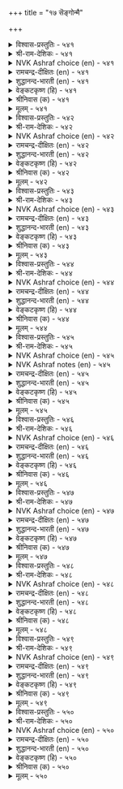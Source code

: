 +++
title = "१७ सॆङ्गोन्मै"

+++

<details><summary>विश्वास-प्रस्तुतिः - ५४१</summary>

ओर्न्दुगण् णोडादु इऱैबुरिन्दु यार्माट्टुम्  
तेर्न्दुसॆय् वह्दे मुऱै। ५४१  
</details>

<details><summary>श्री-राम-देशिकः - ५४१</summary>

पक्षपातं विना राज्ञा माध्यस्थ्यमवलम्बता ।  
यथाशास्त्रं दण्डदानं नीतिपालनमुच्यते ॥ ५४१॥
</details>

<details><summary>NVK Ashraf choice (en) - ५४१</summary>

०५४१  
The way is to launch an enquiry, investigate with impartiality,  
And dispense as per norms.  
(N.V.K. Ashraf)  
</details>

<details><summary>रामचन्द्र-दीक्षितः (en) - ५४१</summary>

541\. ōrntu, kaṇṇōṭātu, iṟai purintu, yārmāṭṭum  
tērntu, ceyvaḵtē muṟai.

541\. Strict enquiry and impartial justice mark the rule of a just monarch.  
</details>

<details><summary>शुद्धानन्द-भारती (en) - ५४१</summary>

1\. ஓர்ந்துகண் ணோடாது இறைபுரிந்து யார்மாட்டும்  
தேர்ந்துசெய் வஃதே முறை.  
Test and attest impartially  
Consult and act the laws justly.        541  
</details>

<details><summary>वेङ्कटकृष्ण (हि) - ५४१</summary>

541
सबसे निर्दाक्षिण्य हो, सोच दोष की रीती ।  
उचित दण्ड़ निष्पक्ष रह, देना ही है नीति ॥
</details>

<details><summary>श्रीनिवास (क) - ५४१</summary>

541. यारॆल्ल आगलि तप्पु यावुदॆन्दु परिशीलिसि, पक्षपातवॆणिसदॆ विचारमाडि नडॆदुकॊळ्ळुवुदे न्यायवॆनिसुवुदु.

</details>

<details><summary>मूलम् - ५४१</summary>

ओर्न्दुगण् णोडादु इऱैबुरिन्दु यार्माट्टुम्  
तेर्न्दुसॆय् वह्दे मुऱै। ५४१  
</details>

<details><summary>विश्वास-प्रस्तुतिः - ५४२</summary>

वाऩोक्कि वाऴुम् उलगॆल्लाम् मऩ्ऩवऩ्  
कोल् नोक्कि वाऴुङ् गुडि। ५४२  
</details>

<details><summary>श्री-राम-देशिकः - ५४२</summary>

लोके जीवगणाः सर्वे वर्तन्ते वृष्टिकाङ्क्षुणः ।  
देशे जनास्तथा राज्ञः काङ्क्षन्ते नीतिपालनम् ॥ ५४२॥
</details>

<details><summary>NVK Ashraf choice (en) - ५४२</summary>

०५४२  
All the world looks up to heaven for rain  
And the subjects to their king for justice. *  
(P.S. Sundaram)  
</details>

<details><summary>रामचन्द्र-दीक्षितः (en) - ५४२</summary>

542\. vāṉ nōkki vāḻum ulaku ellām;-maṉṉavaṉ  
kōl nōkki vāḻum kuṭi.

542\. The world looks to rain for its existence. The subjects look to the sceptre for their existence.  
</details>

<details><summary>शुद्धानन्द-भारती (en) - ५४२</summary>

2\. வானோக்கி வாழும் உலகெல்லாம் மன்னவன்  
கோல்நோக்கி வாழும் குடி.  
The earth looks up to sky and thrives  
And mankind to king's rod of justice.        542  
</details>

<details><summary>वेङ्कटकृष्ण (हि) - ५४२</summary>

542
जीवित हैं ज्यों जीव सब, ताक मेघ की ओर ।  
प्रजा ताक कर जी रही, राजदण्ड की ओर ॥
</details>

<details><summary>श्रीनिवास (क) - ५४२</summary>

542. लोकदल्लिरुव जीविगळॆल्ल मळॆयन्नु निरीक्षिसि बाळुवरु; अदे रीति प्रजॆगळॆल्ला अरसन (न्यायपालनॆय) राजदण्डवन्नु निरीक्षिसि बाळुवरु.

</details>

<details><summary>मूलम् - ५४२</summary>

वाऩोक्कि वाऴुम् उलगॆल्लाम् मऩ्ऩवऩ्  
कोल् नोक्कि वाऴुङ् गुडि। ५४२  
</details>

<details><summary>विश्वास-प्रस्तुतिः - ५४३</summary>

अन्दणर् नूऱ्कुम् अऱत्तिऱ्कुम् आदियाय्  
निऩ्ऱतु मऩ्ऩवऩ् कोल्। ५४३  
</details>

<details><summary>श्री-राम-देशिकः - ५४३</summary>

विप्रप्रवर्तितं वेदं धर्मं वेदेषु बोधितम् ।  
लक्ष्यीकृत्य न्याय्यमार्गे रक्षणं राजलक्षणम् ॥ ५४३॥
</details>

<details><summary>NVK Ashraf choice (en) - ५४३</summary>

०५४३  
The scepter of the king furnishes the basic support  
To virtue and scriptures.  
(S. Maharajan)  
</details>

<details><summary>रामचन्द्र-दीक्षितः (en) - ५४३</summary>

543\. antaṇar nūṟkum, aṟattiṟkum, ātiyāy  
niṉṟatu-maṉṉavaṉ kōl.

543\. The king’s sceptre is the standing proof of Brahminical books and their teachings.  
</details>

<details><summary>शुद्धानन्द-भारती (en) - ५४३</summary>

3\. அந்தணர் நூற்கும் அறத்திற்கும் ஆதியாய்  
நின்றது மன்னவன் கோல்.  
The Sage's scripture and virtue spring  
From the sceptre of a stately king.        543  
</details>

<details><summary>वेङ्कटकृष्ण (हि) - ५४३</summary>

543
ब्राहमण-पोषित वेद औ’, उसमें प्रस्तुत धर्म ।  
इनका स्थिर आधार है, राजदण्ड का धर्म ॥
</details>

<details><summary>श्रीनिवास (क) - ५४३</summary>

543. बाह्मणर वेदगळिगू, धर्मक्कू अडिगल्लागि निन्तु (कापाडुवुदु) अरसन राजदण्ड.

</details>

<details><summary>मूलम् - ५४३</summary>

अन्दणर् नूऱ्कुम् अऱत्तिऱ्कुम् आदियाय्  
निऩ्ऱतु मऩ्ऩवऩ् कोल्। ५४३  
</details>

<details><summary>विश्वास-प्रस्तुतिः - ५४४</summary>

कुडिदऴीइक् कोलोच्चुम् मानिल मऩ्ऩऩ्  
अडिदऴीइ निऱ्कुम् उलगु। ५४४  
</details>

<details><summary>श्री-राम-देशिकः - ५४४</summary>

स्ववशे मानवान् कृत्वा रक्षन्तं न्याय्यवर्त्मनि ।  
महीपतिं प्रजाः सर्वाः प्रेक्षन्ते प्रीतिपूर्वकम् ॥ ५४४॥
</details>

<details><summary>NVK Ashraf choice (en) - ५४४</summary>

०५४४  
A great kingdom's monarch who rules embracing his subjects  
Has the world embrace his feet. *  
(Satguru Subramuniyaswami)  
</details>

<details><summary>रामचन्द्र-दीक्षितः (en) - ५४४</summary>

544\. kuṭi taḻīik kōl ōccum mā nila maṉṉaṉ  
aṭi taḻīi niṟkum, ulaku.

544\. The world falls at the feet of a great King who wields the sceptre for his subjects’ welfare.  
</details>

<details><summary>शुद्धानन्द-भारती (en) - ५४४</summary>

4\. குடிதழீஇக் கோலோச்சும் மாநில மன்னன்  
அடிதழீஇ நிற்கும் உலகு.  
The world clings to the ruler's feet  
Whose sceptre clasps the people's heart.        544  
</details>

<details><summary>वेङ्कटकृष्ण (हि) - ५४४</summary>

544
प्रजा-पाल जो हो रहा, ढोता शासन-भार ।  
पाँव पकड़ उस भूप के, टिकता है संसार ॥
</details>

<details><summary>श्रीनिवास (क) - ५४४</summary>

544. प्रजॆगळन्नु (प्रीतियिन्द) तप्पिकॊण्डु, राजदण्डदिन्द न्यायवन्नु नडॆसुव अरसन अडिगळन्नु लोकवे तब्बिकॊण्डु बाळुवुदु.

</details>

<details><summary>मूलम् - ५४४</summary>

कुडिदऴीइक् कोलोच्चुम् मानिल मऩ्ऩऩ्  
अडिदऴीइ निऱ्कुम् उलगु। ५४४  
</details>

<details><summary>विश्वास-प्रस्तुतिः - ५४५</summary>

इयल्बुळिक् कोलोच्चुम् मऩ्ऩवऩ् नाट्ट  
पॆयलुम् विळैयुळुम् तॊक्कु। ५४५  
</details>

<details><summary>श्री-राम-देशिकः - ५४५</summary>

नीतिशास्त्रानुरोधेन रक्षतो धर्मवर्त्मना ।  
राज्ञो देशे कालवृष्टिः सस्यावृद्धिश्च जायते ॥ ५४५॥
</details>

<details><summary>NVK Ashraf choice (en) - ५४५</summary>

०५४५  
The king who rules according to the law  
Never lacks rain and corn.  
(P.S. Sundaram)  
</details>

<details><summary>NVK Ashraf notes (en) - ५४५</summary>

५४५. Relationship between King and Rain has been emphasized by Valluvar in at least three places in Kural. Very similar ideas are conveyed in two couplets of the next chapter on “Misrule”. In ५५७, Valluvar says “How fares the earth without rain? So fares life under a ruthless king” and in ५५९ he says “If a king acts contrary to justice, monsoons fail and clouds shed no rain”.
</details>

<details><summary>रामचन्द्र-दीक्षितः (en) - ५४५</summary>

545\. iyalpuḷik kōl ōccum maṉṉavaṉ nāṭṭa-  
peyalum viḷaiyuḷum tokku.

545\. Both seasonal rains and waving corn are seen in the land of a righteous monarch.  
</details>

<details><summary>शुद्धानन्द-भारती (en) - ५४५</summary>

5\. இயல்புளிக் கோலோச்சும் மன்னவன் நாட்ட  
பெயலும் விளையுளும் தொக்கு  
Full rains and yields enrich the land  
Which is ruled by a righteous hand.        545  
</details>

<details><summary>वेङ्कटकृष्ण (हि) - ५४५</summary>

545
है जिस नृप के देश में, शासन सुनीतिपूर्ण ।  
साथ मौसिमी वृष्टि के, रहे उपज भी पूर्ण ॥
</details>

<details><summary>श्रीनिवास (क) - ५४५</summary>

545. नीतिधर्मगळिनुसारवागि तन्न राजदण्डवन्नु निर्विहिसुव अरसन नाडिनल्लि (सकालदल्लि) मळॆयू समृद्दियाद बॆळॆयू ऒट्टिगे नॆलसुत्तदॆ.

</details>

<details><summary>मूलम् - ५४५</summary>

इयल्बुळिक् कोलोच्चुम् मऩ्ऩवऩ् नाट्ट  
पॆयलुम् विळैयुळुम् तॊक्कु। ५४५  
</details>

<details><summary>विश्वास-प्रस्तुतिः - ५४६</summary>

वेलऩ्ऱु वॆऩ्ऱि तरुवदु मऩ्ऩवऩ्  
कोलदूउङ् गोडा तॆऩिऩ्। ५४६  
</details>

<details><summary>श्री-राम-देशिकः - ५४६</summary>

शूलमात्रेण भूपालो जयं युद्धे न विन्दते ।  
लभते नीतिदण्डेन जयं, दण्डो ऋजुर्यदि ॥ ५४६॥
</details>

<details><summary>NVK Ashraf choice (en) - ५४६</summary>

०५४६  
Not his spear but a straight scepter  
Is what gives a monarch his triumph.  
(P.S. Sundaram)  
</details>

<details><summary>रामचन्द्र-दीक्षितः (en) - ५४६</summary>

546\. vēl aṉṟu, veṉṟi taruvatu; maṉṉavaṉ  
kōl; atūum, kōṭātu eṉiṉ.

546\. Victory is won not by the spear but by the unswerving sceptre of a monarch.  
</details>

<details><summary>शुद्धानन्द-भारती (en) - ५४६</summary>

6\. வேலன்று வென்றி தருவது மன்னவன்  
கோலதூஉம் கோடா தெனின்  
Not the spear but the sceptre straight  
That brings success to monarch's might.        546  
</details>

<details><summary>वेङ्कटकृष्ण (हि) - ५४६</summary>

546
रजा को भाला नहीं, जो देता है जीत ।  
राजदण्ड ही दे विजय, यदि उसमें है सीध ॥
</details>

<details><summary>श्रीनिवास (क) - ५४६</summary>

546. अरसनिगॆ जयगळिसि तरुवुदु आयुधगळल्ल; पक्षपातविल्लद अवन राजदण्डद बल.

</details>

<details><summary>मूलम् - ५४६</summary>

वेलऩ्ऱु वॆऩ्ऱि तरुवदु मऩ्ऩवऩ्  
कोलदूउङ् गोडा तॆऩिऩ्। ५४६  
</details>

<details><summary>विश्वास-प्रस्तुतिः - ५४७</summary>

इऱैगाक्कुम् वैयगम् ऎल्लाम् अवऩै  
मुऱैगाक्कुम् मुट्टाच् चॆयिऩ्। ५४७  
</details>

<details><summary>श्री-राम-देशिकः - ५४७</summary>

नीतिदण्डेन सकलं जगद्यः पाति पार्थिवः ।  
स एव नीतिदण्डस्तं पालयेन्नात्र संशयः ॥ ५४७॥
</details>

<details><summary>NVK Ashraf choice (en) - ५४७</summary>

०५४७  
The king guards all the land, and his own rule  
Will guard him if he is straight.  
(P.S. Sundaram)  
</details>

<details><summary>रामचन्द्र-दीक्षितः (en) - ५४७</summary>

547\. iṟai kākkum, vaiyakam ellām; avaṉai  
muṟai kākkum, muṭṭāc ceyiṉ.

547\. The king protects the whole world and justice protects him if unfailingly admonished.  
</details>

<details><summary>शुद्धानन्द-भारती (en) - ५४७</summary>

7\. இறைகாக்கும் வையக மெல்லாம் அவனை  
முறைகாக்கும் முட்டாச் செயின்.  
The king protects the entire earth  
And justice protects his royal worth.        547  
</details>

<details><summary>वेङ्कटकृष्ण (हि) - ५४७</summary>

547
रक्षा सारे जगत की, करता है नरनाथ ।  
उसका रक्षक नीति है, यदि वह चले अबाध ॥
</details>

<details><summary>श्रीनिवास (क) - ५४७</summary>

547. लोकवन्नॆल्ला अरसनु कापाडुवनु; नीतिधर्म कॆडदन्तॆ आडळित नडॆसुववनादरॆ अरसनन्नु आ धर्मवे कापाडुवुदु.

</details>

<details><summary>मूलम् - ५४७</summary>

इऱैगाक्कुम् वैयगम् ऎल्लाम् अवऩै  
मुऱैगाक्कुम् मुट्टाच् चॆयिऩ्। ५४७  
</details>

<details><summary>विश्वास-प्रस्तुतिः - ५४८</summary>

ऎण्बदत्ताऩ् ओरा मुऱैसॆय्या मऩ्ऩवऩ्  
तण्बदत्ताऩ् ताऩे कॆडुम्। ५४८  
</details>

<details><summary>श्री-राम-देशिकः - ५४८</summary>

जनानां सुलभो भूत्वा तेषां श्रुत्वा च वाञ्छितम् ।  
अयच्छन् पार्थिवो नीतिं सापवादो विनश्यति ॥ ५४८॥
</details>

<details><summary>NVK Ashraf choice (en) - ५४८</summary>

०५४८  
An indifferent unjust king beyond the reach of his subjects  
Will sink beyond and perish.  
(N.V.K. Ashraf)  
</details>

<details><summary>रामचन्द्र-दीक्षितः (en) - ५४८</summary>

548\. eṇ patattāṉ ōrā, muṟai ceyyā, maṉṉavaṉ  
taṇ patattāṉ tāṉē keṭum.

548\. The king who does not administer impartial justice goes to ruin.  
</details>

<details><summary>शुद्धानन्द-भारती (en) - ५४८</summary>

8\. எண்பதத்தான் ஓரா முறைசெய்யா மன்னவன்  
தண்பதத்தான் தானே கெடும்.  
Hard of access, the unjust king  
He shall himself his ruin bring.        548  
</details>

<details><summary>वेङ्कटकृष्ण (हि) - ५४८</summary>

548
न्याय करे नहिं सोच कर, तथा भेंट भी कष्ट ।  
ऐसा नृप हो कर पतित, होता खुद ही नष्ट ॥
</details>

<details><summary>श्रीनिवास (क) - ५४८</summary>

548. भोळे स्वभावदिन्द, विचार माडदॆ, नीति धर्मवन्नु नडॆसदिरुव अरसनु, कीळु स्थितिगॆ बन्दु ताने कॆडुत्तानॆ.

</details>

<details><summary>मूलम् - ५४८</summary>

ऎण्बदत्ताऩ् ओरा मुऱैसॆय्या मऩ्ऩवऩ्  
तण्बदत्ताऩ् ताऩे कॆडुम्। ५४८  
</details>

<details><summary>विश्वास-प्रस्तुतिः - ५४९</summary>

कुडिबुऱङ् गात्तोम्बिक् कुऱ्ऱम् कडिदल्  
वडुवऩ्ऱु वेन्दऩ् तॊऴिल्। ५४९  
</details>

<details><summary>श्री-राम-देशिकः - ५४९</summary>

शत्रुभ्यो रक्षणं नृणां, दण्डनादपराधिनाम् ।  
पापापनोदनं, राज्ञां धर्म एव न पापदम् ॥ ५४९॥
</details>

<details><summary>NVK Ashraf choice (en) - ५४९</summary>

०५४९  
For a king who would guard and cherish his people,  
To punish crimes is a duty, not defect.  
(P.S. Sundaram)  
</details>

<details><summary>रामचन्द्र-दीक्षितः (en) - ५४९</summary>

549\. kuṭi puṟaṅkāttu, ōmpi, kuṟṟam kaṭital  
vaṭu aṉṟu; vēntaṉ toḻil.

549\. To punish crime is the duty, not the fault of the king who attends to the welfare of his subjects.  
</details>

<details><summary>शुद्धानन्द-भारती (en) - ५४९</summary>

9\. குடிபுறங் காத்தோம்பிக் குற்றம் கடிதல்  
வடுவன்று வேந்தன் தொழில்.  
Save his subjects and chide the wrong  
Is flawless duty of a king.        549  
</details>

<details><summary>वेङ्कटकृष्ण (हि) - ५४९</summary>

549
जन-रक्षण कर शत्रु से, करता पालन-कर्म ।  
दोषी को दे दण्ड तो, दोष न, पर नृप-धर्म ॥
</details>

<details><summary>श्रीनिवास (क) - ५४९</summary>

549. प्रजॆगळन्नु इतररु बाधॆपडिसदन्तॆ कापाडि अवरन्नु सलहि, अपराधगळिगॆ तक्क दण्डनॆ विधिसुवुदु अरसन कर्तव्यवे हॊरतु अदु अवन दोषदल्ल.

</details>

<details><summary>मूलम् - ५४९</summary>

कुडिबुऱङ् गात्तोम्बिक् कुऱ्ऱम् कडिदल्  
वडुवऩ्ऱु वेन्दऩ् तॊऴिल्। ५४९  
</details>

<details><summary>विश्वास-प्रस्तुतिः - ५५०</summary>

कॊलैयिऱ् कॊडियारै वेन्दॊऱुत्तल् पैङ्गूऴ्  
कळैगट् टदऩॊडु नेर्। ५५०  
</details>

<details><summary>श्री-राम-देशिकः - ५५०</summary>

मृतिदण्डप्रदानं तु पापिनामाततायिनाम् ।  
तृणानिर्मूलनसमं रूढसस्याभिवृद्धये ॥ ५५०॥
</details>

<details><summary>NVK Ashraf choice (en) - ५५०</summary>

०५५०  
A king punishing criminals by execution  
Is like a farmer removing weeds from his fields.*  
(Satguru Subramuniyaswami)  
</details>

<details><summary>रामचन्द्र-दीक्षितः (en) - ५५०</summary>

550\. kolaiyil, koṭiyārai, vēntu oṟuttal paiṅkūḻ  
kaḷai kaṭṭataṉoṭu nēr.

550\. Punishing murderers with death is like plucking out weeds among the crops.  
</details>

<details><summary>शुद्धानन्द-भारती (en) - ५५०</summary>

10\. கொலையிற் கொடியாரை வேந்தொறுத்தல் பைங்கூழ்  
களைகட் டதனொடு நேர்.  
Killing killers, the king, behold  
Weeds removes from cropful field.        550  
</details>

<details><summary>वेङ्कटकृष्ण (हि) - ५५०</summary>

550
यथा निराता खेत को, रखने फसल किसान ।  
मृत्यु-दण्ड नृप का उन्हें, जो हैं दुष्ट महान ॥
</details>

<details><summary>श्रीनिवास (क) - ५५०</summary>

550. अरसनादवनु कॆडुकन्नु माडुव प्रजॆगळिगॆ कोलॆदण्डनॆयिन्द दण्डिसुवुदु, पयिरन्नु कापाडलु कॆळॆयन्नु निवारिसुवुदक्कॆ समानवादुदु.
</details>

<details><summary>मूलम् - ५५०</summary>

कॊलैयिऱ् कॊडियारै वेन्दॊऱुत्तल् पैङ्गूऴ्  
कळैगट् टदऩॊडु नेर्। ५५०  
</details>

